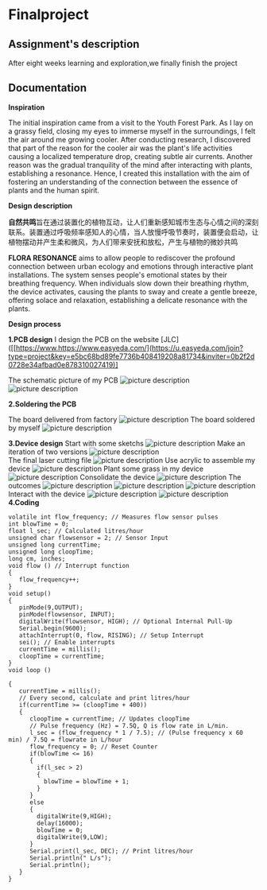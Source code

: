 # Finalproject

## Assignment's description
After eight weeks learning and exploration,we finally finish the project
## Documentation

**Inspiration**

The initial inspiration came from a visit to the Youth Forest Park. As I lay on a grassy field, closing my eyes to immerse myself in the surroundings, I felt the air around me growing cooler. After conducting research, I discovered that part of the reason for the cooler air was the plant's life activities causing a localized temperature drop, creating subtle air currents. Another reason was the gradual tranquility of the mind after interacting with plants, establishing a resonance.
Hence, I created this installation with the aim of fostering an understanding of the connection between the essence of plants and the human spirit.

**Design description**

**自然共鸣**旨在通过装置化的植物互动，让人们重新感知城市生态与心情之间的深刻联系。装置通过呼吸频率感知人的心情，当人放慢呼吸节奏时，装置便会启动，让植物摆动并产生柔和微风，为人们带来安抚和放松，产生与植物的微妙共鸣

**FLORA RESONANCE** aims to allow people to rediscover the profound connection between urban ecology and emotions through interactive plant installations. The system senses people's emotional states by their breathing frequency. When individuals slow down their breathing rhythm, the device activates, causing the plants to sway and create a gentle breeze, offering solace and relaxation, establishing a delicate resonance with the plants.

**Design process**

**1.PCB design**
I design the PCB on the website [JLC]([[https://www.https://www.easyeda.com/](https://u.easyeda.com/join?type=project&key=e5bc68bd89fe7736b408419208a81734&inviter=0b2f2d0728e34afbad0e878310027419)]

The schematic picture of my PCB
![picture description](./images/schematic.png)
![picture description](./images/PCB.png)

**2.Soldering the PCB**

The board delivered from factory
![picture description](./images/board_back.jpg)
The board soldered by myself
![picture description](./images/board_front.jpg)

**3.Device design**
Start with some sketchs
![picture description](./images/sketch.jpg)
Make an iteration of two versions
![picture description](./images/modle_1.jpg)\
The final laser cutting file
![picture description](./images/modle_2.png)
Use acrylic to assemble my device
![picture description](./images/arcylic.jpg)
Plant some grass in my device
![picture description](./images/plant_seeds.jpg)
Consolidate the device
![picture description](./images/fix_the_box.jpg)
The outcomes
![picture description](./images/device_2.jpg)
![picture description](./images/device_3.jpg)
![picture description](./images/device_4.jpg)
Interact with the device
![picture description](./images/device_1.jpg)
![picture description](./images/device_5.jpg)
**4.Coding**
```
volatile int flow_frequency; // Measures flow sensor pulses
int blowTime = 0;
float l_sec; // Calculated litres/hour
unsigned char flowsensor = 2; // Sensor Input
unsigned long currentTime;
unsigned long cloopTime;
long cm, inches;
void flow () // Interrupt function
{
   flow_frequency++;
}
void setup()
{
   pinMode(9,OUTPUT);
   pinMode(flowsensor, INPUT);
   digitalWrite(flowsensor, HIGH); // Optional Internal Pull-Up
   Serial.begin(9600);
   attachInterrupt(0, flow, RISING); // Setup Interrupt
   sei(); // Enable interrupts
   currentTime = millis();
   cloopTime = currentTime;
}
void loop ()

{
   currentTime = millis();
   // Every second, calculate and print litres/hour
   if(currentTime >= (cloopTime + 400))
   {
      cloopTime = currentTime; // Updates cloopTime
      // Pulse frequency (Hz) = 7.5Q, Q is flow rate in L/min.
      l_sec = (flow_frequency * 1 / 7.5); // (Pulse frequency x 60 min) / 7.5Q = flowrate in L/hour
      flow_frequency = 0; // Reset Counter
      if(blowTime <= 16)
      {
        if(l_sec > 2)
        {
          blowTime = blowTime + 1;
        }
      }
      else
      {
        digitalWrite(9,HIGH);
        delay(16000);
        blowTime = 0;
        digitalWrite(9,LOW);
      }
      Serial.print(l_sec, DEC); // Print litres/hour
      Serial.println(" L/s");
      Serial.println();
   }
}
```
